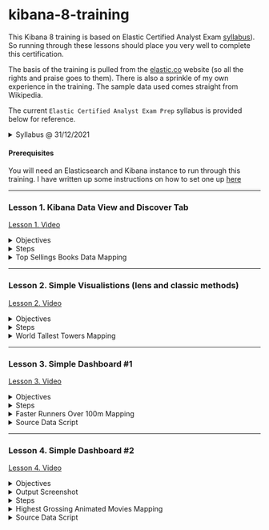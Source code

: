 # kibana-8-training

This Kibana 8 training is based on Elastic Certified Analyst Exam [syllabus](https://www.elastic.co/training/elastic-certified-analyst-exam)). So running through these lessons should place you very well to complete this certification. 

The basis of the training is pulled from the [elastic.co](https://www.elastic.co) website (so all the rights and praise goes to them). There is also a sprinkle of my own experience in the training. The sample data used comes straight from Wikipedia.  

The current ```Elastic Certified Analyst Exam Prep``` syllabus is provided below for reference. 

<details><summary>Syllabus @ 31/12/2021</summary>
<p>

<i>

### Topics
To be fully prepared for the Elastic Certified Analyst exam, candidates should be able to complete all of the following exam objectives with **only the assistance of the Elastic documentation**:

#### Searching Data:
  - Define an index pattern with or without a Time Filter field
  - Set the time filter to a specified date or time range
  - Use the Kibana Query Language (KQL) in the search bar to display only documents that match a specified criteria
  - Create and pin a filter based on a search criteria
  - Apply a search criteria to a visualization or dashboard

#### Visualizing Data:
  - Create a Metric or Gauge visualization that displays a value satisfying a given criteria
  - Create a Lens visualization that satisfies a given criteria
  - Create an Area, Line, Pie, Vertical Bar or Horizontal Bar visualization that satisfies a given criteria
  - Split a visualization using sub-bucket aggregations
  - Create a visualization that computes a moving average, derivative, or serial diff aggregation
  - Customize the format and colors of a line chart or bar chart
  - Using geo data, create an Elastic map that satisfies a given criteria
  - Create a visualization using the Time Series Visual Builder (TSVB) that satisfies a given set of criteria
  - Define multiple line or bar charts on a single TSVB visualization
  - Create a chart that displays a filter ratio, moving average, or mathematical computation of two fields
  - Define a metric, gauge, table or Top N visualization in TSVB
  - Create a Tag Cloud visualization on a keyword field of an index
  - Create a Data Table visualization that satisfies a given criteria
  - Create a Markdown visualization
  - Define and use an Option List or Range Slider control
  - Create a Dashboard that consists of a collection of visualizations

#### Analyzing Data:
  - Answer questions about a given dataset using search and visualizations
  - Use visualizations to find anomalies in a dataset
  - Define a single metric, multi-metric, or population Machine Learning job
  - Define and use a scripted field for an index
  - Define and use a Space in Kibana
</i>

</p>
</details>

#### Prerequisites

You will need an Elasticsearch and Kibana instance to run through this training. I have written up some instructions on how to set one up [here](https://www.swarmee.net/swagger%204%20es/elasticsearch-cloud-instance-setup/)

***
### Lesson 1. Kibana Data View and Discover Tab

[Lesson 1. Video](https://youtu.be/3Rh6gBkuyNQ)

<details><summary>Objectives</summary>
<p>

- Load data into elasticsearch through kibana.
- Modify the default ```data view``` (new name for index template). 
- Format data display using the discovery tab.  
- Perform various serarches.  

</p>
</details>

<details><summary>Steps</summary>
<p>

Steps : 
- Download dataset to your computer - ```1-top-selling-books.ndjson``` file from the datasets folder in this repo. 
- Login to Kibana and click the ```Upload a file``` link on the home page. 
- Upload dataset into Kibana. The wizard will guide you through creating the ```mapping``` and ```data view``` (replace the default mapping with mapping provided below). 
- Once the dataset is created in Kibana we can modify the data view:
   - Set a custom format for the ```yearFirstPublished``` field (YYYY). 
   - Create a scripted field to google search the books title (template = https://www.google.com.au/search?q={{value}} , script = doc['Book.keyword'].value)
- Open the dataset in the discover tab - note the impact of the data view changes we made - i.e. additional fields.  
- Format the display in the discovery tab. Noting that the rows can be expanded to see all the details. 
- Save the "search" - so it can be revisited later.  
- Perform following searches kql (Kibana's query language) and Lucene query language:
   - Simple text search (J. K. Rowling) - noting that search terms are ```OR```ed together. Can be ```AND```ed together. 
   - Field Specific search (Book : wild). 
   - Phase Search  (Author : "Stephen Hawking")
   - Boolean operator ( yearFirstPublished : 1988 AND Book : (The AND Alchemist) )   
   - Range Search with Boolean operator (yearFirstPublished >= 1980 and yearFirstPublished < 1991)
   - Lucene syntax Search for fuzzy matches (Woma~1). Edit distance of 1.    
   - Lucene syntax Search for fuzzy phase matches ("The Woman"~1). Word order distance of 1. 
- Create a simple filter and see how it can be turned on/off and inverted ("OriginalLanguage": "Norwegian" ). Note that the filters are actually generating elastic DSL queries. 
- Review the inspect tab which provides details of the requests and responses from elasticsearch. 

</p>
</details>


<details><summary>Top Sellings Books Data Mapping</summary>
<p>

```` JSON
{
  "properties": {
    "Author": {
      "type": "text",
      "fields": {
          "keyword": { 
            "type":  "keyword"
          }
        }      
    },
    "Book": {
      "type": "text",
      "fields": {
          "keyword": { 
            "type":  "keyword"
          }
        } 
    },
    "OriginalLanguage": {
      "type": "keyword"
    },
    "millionOfSales": {
      "type": "double"
    },
    "yearFirstPublished": {
        "type":   "date",
        "format": "yyyy"
    }
  }
}
````
</p>
</details>

***
### Lesson 2. Simple Visualistions (lens and classic methods)

[Lesson 2. Video](https://www.youtube.com/embed/ps_tO2Tuwew)

<details><summary>Objectives</summary>
<p>

- Load data into elasticsearch through kibana.
- Create Visualisations from Discover Tab (using ```lens```)
- Create Visualisations manually (using ```lens```)
- Create Visualisations manually (using ```classic``` method)

The ```classic``` visualisation method - basically following a structured approach where you need to select the index and the chart type first. 
The ```lens``` visualisation approach - allows you to change the chart type and index at any point during the creation of the visualisation. 

</p>
</details>

<details><summary>Steps</summary>
<p>

- Download dataset to your computer - ```2 - world-tallest-towers.ndjson``` file from the datasets folder in this repo. 
- Login to Kibana and click the ```Upload a file``` link on the home page. 
- Upload dataset into Kibana. The wizard will guide you through creating the ```mapping``` and ```data view``` (replace the default mapping with mapping provided below). 
- Open the dataset in the discover tab - select the ```city.keyword``` fields on the left to automatically create visualisation in ```lens```. Note ```lens``` allows you to change the chart type and index at any point during the creation of the visualisation. Create the following charts:
    - Bar Horizontal Country by Count.
    - Bar Horizontal Country by Max Height.    
    - Bar Vertical Stacked Height vs Records by country.

- Create a Visualisations manually using ```lens``` and the ```classic``` method. 

</p>
</details>

<details><summary>World Tallest Towers Mapping</summary>
<p>

```` JSON
{
  "properties": {
    "buildingName": {
      "type": "text",
      "fields": {
          "keyword": { 
            "type":  "keyword"
          }
        } 
    },
    "city": {
      "type": "text",
      "fields": {
          "keyword": { 
            "type":  "keyword"
          }
        } 
    },
    "country": {
      "type": "text",
      "fields": {
          "keyword": { 
            "type":  "keyword"
          }
        } 
    },
    "floors": {
      "type": "long"
    },
    "heightInFeet": {
      "type": "long"
    },
    "heightInMetres": {
      "type": "double"
    },
    "rank": {
      "type": "long"
    },
    "yearBuilt": {
        "type":   "date",
        "format": "yyyy"
    }
  }
}
````
</p>
</details>


***
### Lesson 3. Simple Dashboard #1

[Lesson 3. Video](https://www.youtube.com/embed/ps_tO2Tuwew)

<details><summary>Objectives</summary>
<p>

- Load data into elasticsearch through kibana.
- Create Map Visualisations from Discover Tab.
- Select different map visualisation options and layers


</p>
</details>

<details><summary>Steps</summary>
<p>

- Download dataset to your computer - ```2-fastest-humans-over-100m.ndjson``` file from the datasets folder in this repo. 
- Login to Kibana and click the ```Upload a file``` link on the home page. 
- Upload dataset into Kibana. The wizard will guide you through creating the ```mapping``` and ```data view``` (replace the default mapping with mapping provided below). 
- Open the dataset in the discover tab - select the  - select raceLocation field from the left hand table and click Visualise. Because it is a geo point field it will open the maps visualisation app. 
- Select different map visualisation options. I.e. 
      - Document Geo Points
      - Heat Maps
      - Clusters and Grids  
- Hide / Unhide Layers  
- Add timeslider

</p>
</details>

<details><summary>Faster Runners Over 100m Mapping</summary>
<p>

```` JSON
{
  "properties": {
    "athlete": {
      "type": "text",
      "fielddata": "true",
      "fields": {
          "keyword": { 
            "type":  "keyword"
          }
        } 
    },
    "athleteNation": {
      "type": "text",
      "fields": {
          "keyword": { 
            "type":  "keyword"
          }
        } 
    },
    "date": {
      "type": "date",
      "format": "iso8601"
    },
    "location": {
      "type": "text",
      "fields": {
          "keyword": { 
            "type":  "keyword"
          }
        } 
    },
    "manWoman": {
      "type": "keyword"
    },
    "performance": {
      "type": "long"
    },
    "time": {
      "type": "double"
    },
    "wind": {
      "type": "double"
    }
  }
}
````
</p>
</details>



<details><summary>Source Data Script</summary>
<p>

```` python
#### MEN
import pandas as pd
import json


def fiddle_with_data(Athlete,Nation ):
  if Athlete.startswith('Blake'):
    return 'Yohan Blake', 'Jamaica'
  if Athlete.startswith('Bolt'):
    return 'Usain Bolt', 'Jamaica'    
  if Athlete.startswith('Gay'):
    return 'Tyson Gay', 'United States'   
  if Athlete.startswith('Gatlin'):
    return 'Justin Gatlin', 'United States'   
  if Athlete.startswith('Powell'):
    return 'Asafa Powell', 'Jamaica'   
  if Athlete.startswith('Bromell'):
    return 'Trayvon Bromell', 'United States'   
  if Athlete.startswith('Bolt'):
    return 'Usain Bolt', 'Jamaica'                       
  return Athlete, Nation



def wind_fiddle(wind):
  if wind.startswith('+'):
    return wind[1:]
  elif wind.startswith('−') or wind.startswith('−'):
    return '-' + wind[1:]
  else:
    return '0.0'

df = pd.read_html('https://en.wikipedia.org/wiki/100_metres')[2]
df["Date"]= pd.to_datetime(df["Date"])
df =df.drop(['Ref', 'Ath.#', "Perf.#"], axis=1)
df['Time (s)'] = df['Time (s)'].str.replace(r"\[.*\]","") 

df['Date'] = df['Date'].dt.strftime('%Y-%m-%d')

df['Wind (m/s)'] = df['Wind (m/s)'].apply(lambda x: wind_fiddle(x))

df[['Athlete', 'Nation']] = df.apply(lambda x: fiddle_with_data(x['Athlete'],x['Nation']),axis=1, result_type="expand")

df['performance'] = df.index
df.columns = ['time', 'wind', 'athlete', 'athleteNation', 'date', 'location', 'performance']
df['manWoman'] = 'man'
df = df.to_dict('records')

for record in df:
    print(json.dumps(record))

### WOMEN
import pandas as pd
import json


def fiddle_with_data(Athlete,Nation ):
  if Athlete.startswith('Griffith-Joyner'):
    return 'Griffith-Joyner', 'United States' 
  if Athlete.startswith('Thompson-Herah'):
    return 'Elaine Thompson-Herah', 'Jamaica'    
  if Athlete.startswith('Fraser-Pryce'):
    return 'Shelly-Ann Fraser-Pryce', 'Jamaica'   
  if Athlete.startswith('Jeter'):
    return 'Carmelita Jeter', 'United States'   
  if Athlete.startswith('Jones'):
    return 'Marion Jones', 'United States'                       
  return Athlete, Nation

def wind_fiddle(wind):
  if wind.startswith('+'):
    return wind[1:]
  elif wind.startswith('−') or wind.startswith('−'):
    return '-' + wind[1:]
  else:
    return '0.0'

df = pd.read_html('https://en.wikipedia.org/wiki/100_metres')[3]
df["Date"]= pd.to_datetime(df["Date"])
df =df.drop(['Ref', 'Ath.#', "Perf.#"], axis=1)
df['Time (s)'] = df['Time (s)'].str.replace(r"\[.*\]","") 

df['Date'] = df['Date'].dt.strftime('%Y-%m-%d')

df['Wind (m/s)'] = df['Wind (m/s)'].apply(lambda x: wind_fiddle(x))

df[['Athlete', 'Nation']] = df.apply(lambda x: fiddle_with_data(x['Athlete'],x['Nation']),axis=1, result_type="expand")

df['performance'] = df.index
df.columns = ['time', 'wind', 'athlete', 'athleteNation', 'date', 'location', 'performance']
df['manWoman'] = 'woman'
df = df.to_dict('records')

for record in df:
    print(json.dumps(record))

````    

</p>
</details>


***
### Lesson 4. Simple Dashboard #2

[Lesson 4. Video](https://www.youtube.com/embed/ps_tO2Tuwew)

<details><summary>Objectives</summary>
<p>

- Load data into elasticsearch through kibana.
- Create Visualisations from Discover Tab (using ```lens```)
- Create Visualisations manually (using ```lens```)
- Create Visualisations manually (using ```classic``` method)

</p>
</details>

<details><summary>Output Screenshot</summary>
<p>

<img src="./images/4 - highest-grossing-animated-films.png" alt="Screenshot">

</p>
</details>


<details><summary>Steps</summary>
<p>

- Download dataset to your computer - ```4 - highest-grossing-animated-films.ndjson``` file from the datasets folder in this repo. 
- Login to Kibana and click the ```Upload a file``` link on the home page. 
- Upload dataset into Kibana. The wizard will guide you through loading the data into elasticsearch. Please use the mapping provided below. And select not to create the data view automatically - will create it manually after. 
- Now create the data view, selecting ```yearReleased``` as the time field. Change the display of ;
    - yearReleased to ```YYYY```, and
    - grossRevenue to ```$0,0```.
- 

 the ```mapping``` and ```data view``` (replace the default mapping with mapping provided below). 
- Open the dataset in the discover tab - select fields on the left to automatically create visuslisations in ```lens```. Note ```lens``` allows you to change the chart type and index at any point during the creation of the visualization. 

</p>
</details>

<details><summary>Highest Grossing Animated Movies Mapping</summary>
<p>

```` JSON
{
  "properties": {
    "grossRevenue": {
      "type": "long"
    },
    "movieTitle": {
      "type": "text",
      "fielddata": "true",
      "fields": {
          "keyword": { 
            "type":  "keyword"
          }
        } 
    },
    "rank": {
      "type": "long"
    },
    "yearReleased": {
        "type":   "date",
        "format": "yyyy"
    }
  }
}
````
</p>
</details>


<details><summary>Source Data Script</summary>
<p>

```` python
import pandas as pd
import json

df = pd.read_html('https://en.wikipedia.org/wiki/List_of_highest-grossing_animated_films')[0]  ### Download first table on wiki page

df =df.drop(['Reference(s)'], axis=1) ### remove reference column
df["Worldwide gross"] = df["Worldwide gross"].replace('[\$\,\.]',"",regex=True).astype(int)  ### convert amount string to float
df['Rank'] = df['Rank'].str.replace(r"\[.*\]","")  ### remove square brackets
df['Title'] = df['Title'].str.replace(r"\[.*\]","")
df.columns = ['rank', 'movieTitle', 'grossRevenue', 'yearReleased']  ### rename columns
df = df.to_dict('records')

for record in df:
    print(json.dumps(record))
````

</p>
</details>






